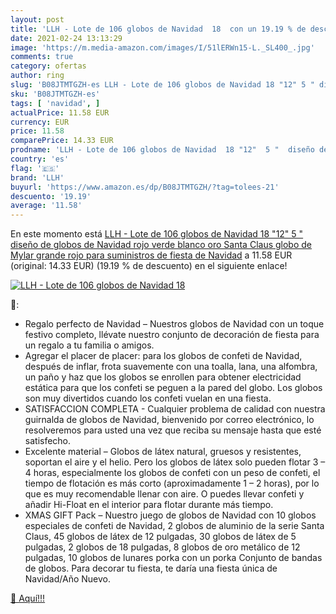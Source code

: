 ```yaml
---
layout: post
title: 'LLH - Lote de 106 globos de Navidad  18  con un 19.19 % de descuento'
date: 2021-02-24 13:13:29
image: 'https://m.media-amazon.com/images/I/51lERWn15-L._SL400_.jpg'
comments: true
category: ofertas
author: ring
slug: 'B08JTMTGZH-es LLH - Lote de 106 globos de Navidad 18 "12" 5 " diseño de...'
sku: 'B08JTMTGZH-es'
tags: [ 'navidad', ]
actualPrice: 11.58 EUR
currency: EUR
price: 11.58
comparePrice: 14.33 EUR
prodname: 'LLH - Lote de 106 globos de Navidad  18 "12"  5 "  diseño de globos de Navidad  rojo  verde  blanco  oro  Santa Claus  globo de Mylar grande rojo para suministros de fiesta de Navidad'
country: 'es'
flag: '🇪🇸'
brand: 'LLH'
buyurl: 'https://www.amazon.es/dp/B08JTMTGZH/?tag=tolees-21'
descuento: '19.19'
average: '11.58'
---
```


En este momento está [LLH - Lote de 106 globos de Navidad  18 "12"  5 "  diseño de globos de Navidad  rojo  verde  blanco  oro  Santa Claus  globo de Mylar grande rojo para suministros de fiesta de Navidad](https://www.amazon.es/dp/B08JTMTGZH/?tag=tolees-21) a 11.58 EUR (original: 14.33 EUR) (19.19 %  de descuento) en el siguiente enlace!

[![LLH - Lote de 106 globos de Navidad  18 ](https://m.media-amazon.com/images/I/51lERWn15-L._SL400_.jpg)](https://www.amazon.es/dp/B08JTMTGZH/?tag=tolees-21)

🔎:

- Regalo perfecto de Navidad – Nuestros globos de Navidad con un toque festivo completo, llévate nuestro conjunto de decoración de fiesta para un regalo a tu familia o amigos.
- Agregar el placer de placer: para los globos de confeti de Navidad, después de inflar, frota suavemente con una toalla, lana, una alfombra, un paño y haz que los globos se enrollen para obtener electricidad estática para que los confeti se peguen a la pared del globo. Los globos son muy divertidos cuando los confeti vuelan en una fiesta.
- SATISFACCION COMPLETA - Cualquier problema de calidad con nuestra guirnalda de globos de Navidad, bienvenido por correo electrónico, lo resolveremos para usted una vez que reciba su mensaje hasta que esté satisfecho.
- Excelente material – Globos de látex natural, gruesos y resistentes, soportan el aire y el helio. Pero los globos de látex solo pueden flotar 3 – 4 horas, especialmente los globos de confeti con un peso de confeti, el tiempo de flotación es más corto (aproximadamente 1 – 2 horas), por lo que es muy recomendable llenar con aire. O puedes llevar confeti y añadir Hi-Float en el interior para flotar durante más tiempo.
- XMAS GIFT Pack – Nuestro juego de globos de Navidad con 10 globos especiales de confeti de Navidad, 2 globos de aluminio de la serie Santa Claus, 45 globos de látex de 12 pulgadas, 30 globos de látex de 5 pulgadas, 2 globos de 18 pulgadas, 8 globos de oro metálico de 12 pulgadas, 10 globos de lunares porka con un porka Conjunto de bandas de globos. Para decorar tu fiesta, te daría una fiesta única de Navidad/Año Nuevo.

[🛒 Aquí!!!](https://www.amazon.es/dp/B08JTMTGZH/?tag=tolees-21)
